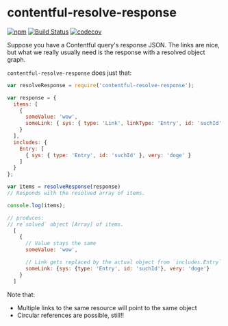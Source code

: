 # contentful-resolve-response

[![npm](https://img.shields.io/npm/v/contentful-resolve-response.svg)](https://www.npmjs.com/package/contentful-resolve-response)
[![Build Status](https://travis-ci.org/contentful/contentful-resolve-response.svg?branch=master)](https://travis-ci.org/contentful/contentful-resolve-response)
[![codecov](https://codecov.io/gh/contentful/contentful-resolve-response/branch/master/graph/badge.svg)](https://codecov.io/gh/contentful/contentful-resolve-response)

Suppose you have a Contentful query's response JSON. The links are
nice, but what we really usually need is the response with a resolved
object graph.

`contentful-resolve-response` does just that:

``` js
var resolveResponse = require('contentful-resolve-response');

var response = {
  items: [
    {
      someValue: 'wow',
      someLink: { sys: { type: 'Link', linkType: 'Entry', id: 'suchId' } }
    }
  ],
  includes: {
    Entry: [
      { sys: { type: 'Entry', id: 'suchId' }, very: 'doge' }
    ]
  }
};

var items = resolveResponse(response)
// Responds with the resolved array of items.

console.log(items);

// produces:
// re`solved` object [Array] of items.
  [
    {
      // Value stays the same
      someValue: 'wow',

      // Link gets replaced by the actual object from `includes.Entry`
      someLink: {sys: {type: 'Entry', id: 'suchId'}, very: 'doge'}
    }
  ]
```

Note that:

- Multiple links to the same resource will point to the same object
- Circular references are possible, still!!
